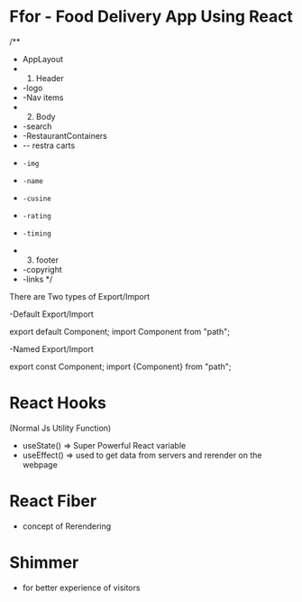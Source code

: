 # Ffor - Food Delivery App Using React

/**
 * AppLayout
 * 1. Header
 * -logo
 * -Nav items
 * 2. Body 
 * -search
 * -RestaurantContainers
 *   -- restra carts
 *     -img
 *     -name
 *     -cusine
 *     -rating
 *     -timing
 * 3. footer 
 * -copyright 
 * -links
 */

 

 There are Two types of Export/Import


 -Default Export/Import

 export default Component;
 import Component from "path";


 -Named Export/Import

 export const Component;
 import {Component} from "path";




# React Hooks 
(Normal Js Utility Function)
  - useState() => Super Powerful React variable
  - useEffect() => used to get data from servers and rerender on the webpage

# React Fiber
  - concept of Rerendering

# Shimmer
 - for better experience of visitors